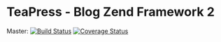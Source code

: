 TeaPress - Blog Zend Framework 2
========

Master: 
[![Build Status](https://travis-ci.org/TeaPress/TeaPress.png?branch=master)](https://travis-ci.org/TeaPress/TeaPress)
[![Coverage Status](https://coveralls.io/repos/TeaPress/TeaPress/badge.png)](https://coveralls.io/r/TeaPress/TeaPress)

